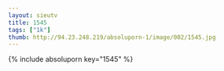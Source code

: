 ```yaml
--- 
layout: sieutv
title: 1545
tags: ["1k"]
thumb: http://94.23.248.219/absoluporn-1/image/002/1545.jpg
---
```

{% include absoluporn key="1545" %} 
